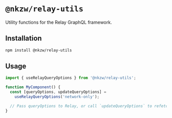 # `@nkzw/relay-utils`

Utility functions for the Relay GraphQL framework.

## Installation

```bash
npm install @nkzw/relay-utils
```

## Usage

```typescript
import { useRelayQueryOptions } from '@nkzw/relay-utils';

function MyComponent() {
  const [queryOptions, updateQueryOptions] =
    useRelayQueryOptions('network-only');

  // Pass queryOptions to Relay, or call `updateQueryOptions` to refetch the query.
}
```
